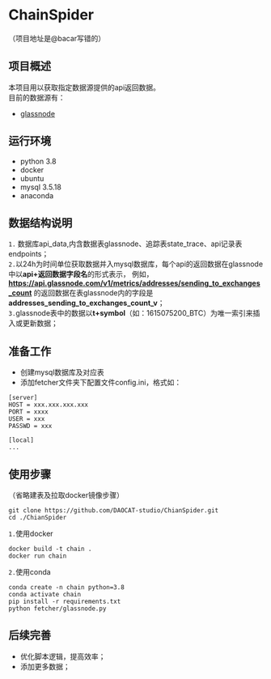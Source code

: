 # ChainSpider
（项目地址是@bacar写错的）
## 项目概述
本项目用以获取指定数据源提供的api返回数据。  
目前的数据源有：  
- [glassnode](https://docs.glassnode.com/)

## 运行环境
- python 3.8  
- docker
- ubuntu
- mysql 3.5.18
- anaconda

## 数据结构说明
`1.` 数据库api_data,内含数据表glassnode、追踪表state_trace、api记录表endpoints；  
`2.`以24h为时间单位获取数据并入mysql数据库，每个api的返回数据在glassnode中以**api+返回数据字段名**的形式表示，
例如，**https://api.glassnode.com/v1/metrics/addresses/sending_to_exchanges_count** 的返回数据在表glassnode内的字段是**addresses_sending_to_exchanges_count_v**；  
`3.`glassnode表中的数据以**t+symbol**（如：1615075200_BTC）为唯一索引来插入或更新数据；

## 准备工作
- 创建mysql数据库及对应表
- 添加fetcher文件夹下配置文件config.ini，格式如：
```
[server]
HOST = xxx.xxx.xxx.xxx
PORT = xxxx
USER = xxx
PASSWD = xxx

[local]
...
```

## 使用步骤
（省略建表及拉取docker镜像步骤）  
```shell
git clone https://github.com/DAOCAT-studio/ChianSpider.git  
cd ./ChianSpider
```
`1.`使用docker
```shell
docker build -t chain .  
docker run chain
```
`2.`使用conda
```shell
conda create -n chain python=3.8
conda activate chain
pip install -r requirements.txt
python fetcher/glassnode.py 
```

## 后续完善
- 优化脚本逻辑，提高效率；
- 添加更多数据；